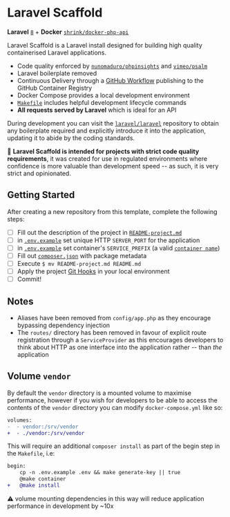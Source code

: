 # Laravel Scaffold

**Laravel** [`8`][laravel-8] + **Docker**
[`shrink/docker-php-api`][shrink/docker-php-api]

Laravel Scaffold is a Laravel install designed for building high quality
containerised Laravel applications.

* Code quality enforced by [`nunomaduro/phpinsights`][php-insights] and
  [`vimeo/psalm`][psalm]
* Laravel boilerplate removed
* Continuous Delivery through a [GitHub Workflow][workflows/build] publishing to
  the GitHub Container Registry
* Docker Compose provides a local development environment
* [`Makefile`](Makefile) includes helpful development lifecycle commands
* **All requests served by Laravel** which is ideal for an API

During development you can visit the [`laravel/laravel`][laravel/laravel]
repository to obtain any boilerplate required and explicitly introduce it into
the application, updating it to abide by the coding standards.

:thought_balloon: **Laravel Scaffold is intended for projects with strict code
quality requirements**, it was created for use in regulated environments where
confidence is more valuable than development speed -- as such, it is very
strict and opinionated.

## Getting Started

After creating a new repository from this template, complete the following
steps:

- [ ] Fill out the description of the project in
      [`README-project.md`][readme-project]
- [ ] in [`.env.example`][.env.example] set unique HTTP `SERVER_PORT` for the
      application
- [ ] in [`.env.example`][.env.example] set container's `SERVICE_PREFIX` (a
      valid [`container name`][docker/name])
- [ ] Fill out [`composer.json`][composer.json] with package metadata
- [ ] Execute `$ mv README-project.md README.md`
- [ ] Apply the project [Git Hooks][hooks] in your local environment
- [ ] Commit!

## Notes

* Aliases have been removed from `config/app.php` as they encourage bypassing
  dependency injection
* The `routes/` directory has been removed in favour of explicit route
  registration through a `ServiceProvider` as this encourages developers
  to think about HTTP as one interface into the application rather -- than _the_
  application

## Volume `vendor`

By default the `vendor` directory is a mounted volume to maximise performance,
however if you wish for developers to be able to access the contents of the
`vendor` directory you can modify `docker-compose.yml` like so:

```diff
volumes:
-  - vendor:/srv/vendor
+  - ./vendor:/srv/vendor
```

This will require an additional `composer install` as part of the begin step
in the `Makefile`, i.e:

```diff
begin:
	cp -n .env.example .env && make generate-key || true
	@make container
+	@make install
```

:warning: volume mounting dependencies in this way will reduce application
performance in development by ~10x

[laravel-8]: https://laravel.com/docs/8.x
[shrink/docker-php-api]: https://github.com/shrink/docker-php-api
[php-insights]: https://phpinsights.com
[psalm]: https://psalm.dev
[workflows/build]: .github/workflows/build.yml
[laravel/laravel]: https://github.com/laravel/laravel
[readme-project]: README-project.md
[.env.example]: .env.example
[composer.json]: composer.json
[docker/name]: https://github.com/moby/moby/blob/19.03/daemon/names/names.go#L6
[hooks]: README-project.md#hooks
